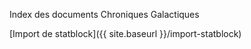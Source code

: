 Index des documents Chroniques Galactiques

[Import de statblock]({{ site.baseurl }}/import-statblock)
